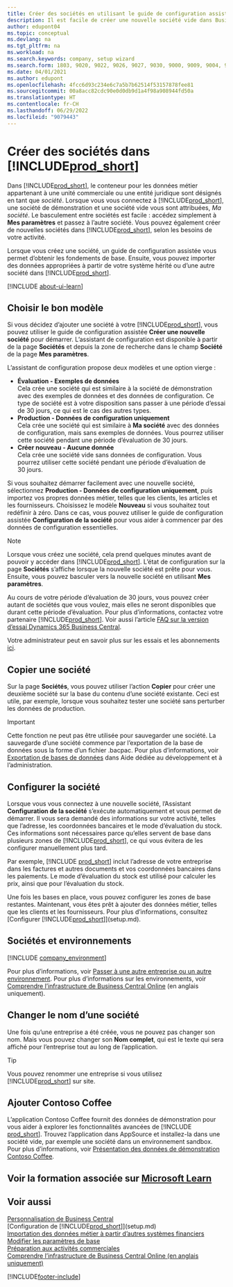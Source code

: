 ```yaml
---
title: Créer des sociétés en utilisant le guide de configuration assistée
description: Il est facile de créer une nouvelle société vide dans Business Central. Un guide de configuration assistée vous aide à l’aide de procédures, et vous pouvez importer les données métier existantes.
author: edupont04
ms.topic: conceptual
ms.devlang: na
ms.tgt_pltfrm: na
ms.workload: na
ms.search.keywords: company, setup wizard
ms.search.form: 1803, 9020, 9022, 9026, 9027, 9030, 9000, 9009, 9004, 9005, 9024, 9006, 9007, 9010, 9016, 9017
ms.date: 04/01/2021
ms.author: edupont
ms.openlocfilehash: 4fcc6d93c234e6c7a5b7b62514f53157878fee81
ms.sourcegitcommit: 00a8acc82cdc90e0d0db9d1a4f98a908944fd50a
ms.translationtype: HT
ms.contentlocale: fr-CH
ms.lasthandoff: 06/29/2022
ms.locfileid: "9079443"
---
```

# <a name="create-new-companies-in-prod_short"></a>Créer des sociétés dans [!INCLUDE[prod_short](includes/prod_short.md)]

Dans [!INCLUDE[prod_short](includes/prod_short.md)], le conteneur pour les données métier appartenant à une unité commerciale ou une entité juridique sont désignés en tant que *société*. Lorsque vous vous connectez à [!INCLUDE[prod_short](includes/prod_short.md)], une société de démonstration et une société vide vous sont attribuées, *Ma société*. Le basculement entre sociétés est facile : accédez simplement à **Mes paramètres** et passez à l’autre société. Vous pouvez également créer de nouvelles sociétés dans [!INCLUDE[prod_short](includes/prod_short.md)], selon les besoins de votre activité.  

Lorsque vous créez une société, un guide de configuration assistée vous permet d’obtenir les fondements de base. Ensuite, vous pouvez importer des données appropriées à partir de votre système hérité ou d’une autre société dans [!INCLUDE[prod_short](includes/prod_short.md)].  

[!INCLUDE [about-ui-learn](includes/about-ui-learn.md)]

## <a name="choose-the-right-template"></a>Choisir le bon modèle

Si vous décidez d’ajouter une société à votre [!INCLUDE[prod_short](includes/prod_short.md)], vous pouvez utiliser le guide de configuration assistée **Créer une nouvelle société** pour démarrer. L’assistant de configuration est disponible à partir de la page **Sociétés** et depuis la zone de recherche dans le champ **Société** de la page **Mes paramètres**.  

L’assistant de configuration propose deux modèles et une option vierge :

- **Évaluation - Exemples de données**  
    Cela crée une société qui est similaire à la société de démonstration avec des exemples de données et des données de configuration. Ce type de société est à votre disposition sans passer à une période d’essai de 30 jours, ce qui est le cas des autres types.  
- **Production - Données de configuration uniquement**  
    Cela crée une société qui est similaire à **Ma société** avec des données de configuration, mais sans exemples de données. Vous pourrez utiliser cette société pendant une période d’évaluation de 30 jours.  
- **Créer nouveau - Aucune donnée**  
    Cela crée une société vide sans données de configuration. Vous pourrez utiliser cette société pendant une période d’évaluation de 30 jours.  

Si vous souhaitez démarrer facilement avec une nouvelle société, sélectionnez **Production - Données de configuration uniquement**, puis importez vos propres données métier, telles que les clients, les articles et les fournisseurs. Choisissez le modèle **Nouveau** si vous souhaitez tout redéfinir à zéro. Dans ce cas, vous pouvez utiliser le guide de configuration assistée **Configuration de la société** pour vous aider à commencer par des données de configuration essentielles.  

> [!NOTE]  
> Lorsque vous créez une société, cela prend quelques minutes avant de pouvoir y accéder dans [!INCLUDE[prod_short](includes/prod_short.md)]. L’état de configuration sur la page **Sociétés** s’affiche lorsque la nouvelle société est prête pour vous. Ensuite, vous pouvez basculer vers la nouvelle société en utilisant **Mes paramètres**.  

Au cours de votre période d’évaluation de 30 jours, vous pouvez créer autant de sociétés que vous voulez, mais elles ne seront disponibles que durant cette période d’évaluation. Pour plus d’informations, contactez votre partenaire [!INCLUDE[prod_short](includes/prod_short.md)]. Voir aussi l’article [FAQ sur la version d’essai Dynamics 365 Business Central](trial-faq.md).  

Votre administrateur peut en savoir plus sur les essais et les abonnements [ici](/dynamics365/business-central/dev-itpro/administration/trials-subscriptions).  

## <a name="copy-a-company"></a>Copier une société

Sur la page **Sociétés**, vous pouvez utiliser l’action **Copier** pour créer une deuxième société sur la base du contenu d’une société existante. Ceci est utile, par exemple, lorsque vous souhaitez tester une société sans perturber les données de production.

> [!Important]
> Cette fonction ne peut pas être utilisée pour sauvegarder une société. La sauvegarde d’une société commence par l’exportation de la base de données sous la forme d’un fichier .bacpac. Pour plus d’informations, voir [Exportation de bases de données](/dynamics365/business-central/dev-itpro/administration/tenant-admin-center-database-export) dans Aide dédiée au développement et à l’administration.

## <a name="set-up-the-company"></a>Configurer la société

Lorsque vous vous connectez à une nouvelle société, l’Assistant **Configuration de la société** s’exécute automatiquement et vous permet de démarrer. Il vous sera demandé des informations sur votre activité, telles que l’adresse, les coordonnées bancaires et le mode d’évaluation du stock. Ces informations sont nécessaires parce qu’elles servent de base dans plusieurs zones de [!INCLUDE[prod_short](includes/prod_short.md)], ce qui vous évitera de les configurer manuellement plus tard.  

Par exemple, [!INCLUDE [prod_short](includes/prod_short.md)] inclut l’adresse de votre entreprise dans les factures et autres documents et vos coordonnées bancaires dans les paiements. Le mode d’évaluation du stock est utilisé pour calculer les prix, ainsi que pour l’évaluation du stock.  

Une fois les bases en place, vous pouvez configurer les zones de base restantes. Maintenant, vous êtes prêt à ajouter des données métier, telles que les clients et les fournisseurs. Pour plus d’informations, consultez [Configurer [!INCLUDE[prod_short](includes/prod_short.md)]](setup.md).  

## <a name="companies-and-environments"></a>Sociétés et environnements

[!INCLUDE [company_environment](includes/company_environment.md)]

Pour plus d’informations, voir [Passer à une autre entreprise ou un autre environnement](ui-organization-switch.md). Pour plus d’informations sur les environnements, voir [Comprendre l’infrastructure de Business Central Online](/dynamics365/business-central/dev-itpro/administration/tenant-environment-topology) (en anglais uniquement).  

## <a name="changing-a-companys-name"></a>Changer le nom d’une société

Une fois qu’une entreprise a été créée, vous ne pouvez pas changer son nom. Mais vous pouvez changer son **Nom complet**, qui est le texte qui sera affiché pour l’entreprise tout au long de l’application.  

> [!TIP]
> Vous pouvez renommer une entreprise si vous utilisez [!INCLUDE[prod_short](includes/prod_short.md)] sur site.

## <a name="add-contoso-coffee"></a>Ajouter Contoso Coffee

L’application Contoso Coffee fournit des données de démonstration pour vous aider à explorer les fonctionnalités avancées de [!INCLUDE [prod_short](includes/prod_short.md)]. Trouvez l’application dans AppSource et installez-la dans une société vide, par exemple une société dans un environnement sandbox. Pour plus d’informations, voir [Présentation des données de démonstration Contoso Coffee](contoso-coffee/contoso-coffee-intro.md).  

## <a name="see-related-training-at-microsoft-learn"></a>Voir la formation associée sur [Microsoft Learn](/learn/modules/create-new-companies-dynamics-365-business-central/)

## <a name="see-also"></a>Voir aussi

[Personnalisation de Business Central](ui-customizing-overview.md)  
[Configuration de [!INCLUDE[prod_short](includes/prod_short.md)]](setup.md)  
[Importation des données métier à partir d’autres systèmes financiers](across-import-data-configuration-packages.md)  
[Modifier les paramètres de base](ui-change-basic-settings.md)  
[Préparation aux activités commerciales](ui-get-ready-business.md)  
[Comprendre l’infrastructure de Business Central Online (en anglais uniquement)](/dynamics365/business-central/dev-itpro/administration/tenant-environment-topology)  


[!INCLUDE[footer-include](includes/footer-banner.md)]